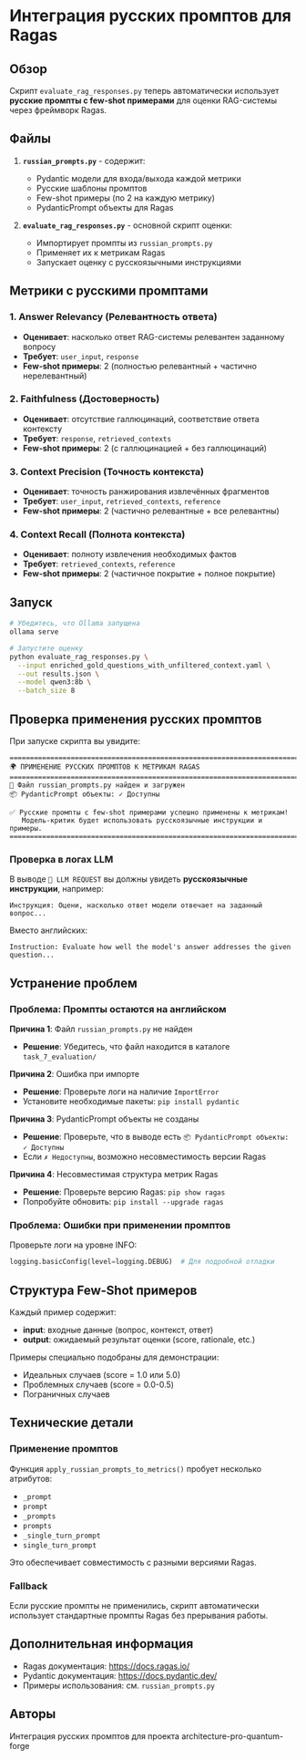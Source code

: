 # Интеграция русских промптов для Ragas

## Обзор

Скрипт `evaluate_rag_responses.py` теперь автоматически использует **русские промпты с few-shot примерами** для оценки RAG-системы через фреймворк Ragas.

## Файлы

1. **`russian_prompts.py`** - содержит:
   - Pydantic модели для входа/выхода каждой метрики
   - Русские шаблоны промптов
   - Few-shot примеры (по 2 на каждую метрику)
   - PydanticPrompt объекты для Ragas

2. **`evaluate_rag_responses.py`** - основной скрипт оценки:
   - Импортирует промпты из `russian_prompts.py`
   - Применяет их к метрикам Ragas
   - Запускает оценку с русскоязычными инструкциями

## Метрики с русскими промптами

### 1. Answer Relevancy (Релевантность ответа)
- **Оценивает**: насколько ответ RAG-системы релевантен заданному вопросу
- **Требует**: `user_input`, `response`
- **Few-shot примеры**: 2 (полностью релевантный + частично нерелевантный)

### 2. Faithfulness (Достоверность)
- **Оценивает**: отсутствие галлюцинаций, соответствие ответа контексту
- **Требует**: `response`, `retrieved_contexts`
- **Few-shot примеры**: 2 (с галлюцинацией + без галлюцинаций)

### 3. Context Precision (Точность контекста)
- **Оценивает**: точность ранжирования извлечённых фрагментов
- **Требует**: `user_input`, `retrieved_contexts`, `reference`
- **Few-shot примеры**: 2 (частично релевантные + все релевантны)

### 4. Context Recall (Полнота контекста)
- **Оценивает**: полноту извлечения необходимых фактов
- **Требует**: `retrieved_contexts`, `reference`
- **Few-shot примеры**: 2 (частичное покрытие + полное покрытие)

## Запуск

```bash
# Убедитесь, что Ollama запущена
ollama serve

# Запустите оценку
python evaluate_rag_responses.py \
  --input enriched_gold_questions_with_unfiltered_context.yaml \
  --out results.json \
  --model qwen3:8b \
  --batch_size 8
```

## Проверка применения русских промптов

При запуске скрипта вы увидите:

```
================================================================================
🌍 ПРИМЕНЕНИЕ РУССКИХ ПРОМПТОВ К МЕТРИКАМ RAGAS
================================================================================
📄 Файл russian_prompts.py найден и загружен
📦 PydanticPrompt объекты: ✓ Доступны

✅ Русские промпты с few-shot примерами успешно применены к метрикам!
   Модель-критик будет использовать русскоязычные инструкции и примеры.
================================================================================
```

### Проверка в логах LLM

В выводе `🔵 LLM REQUEST` вы должны увидеть **русскоязычные инструкции**, например:

```
Инструкция: Оцени, насколько ответ модели отвечает на заданный вопрос...
```

Вместо английских:
```
Instruction: Evaluate how well the model's answer addresses the given question...
```

## Устранение проблем

### Проблема: Промпты остаются на английском

**Причина 1**: Файл `russian_prompts.py` не найден
- **Решение**: Убедитесь, что файл находится в каталоге `task_7_evaluation/`

**Причина 2**: Ошибка при импорте
- **Решение**: Проверьте логи на наличие `ImportError`
- Установите необходимые пакеты: `pip install pydantic`

**Причина 3**: PydanticPrompt объекты не созданы
- **Решение**: Проверьте, что в выводе есть `📦 PydanticPrompt объекты: ✓ Доступны`
- Если `✗ Недоступны`, возможно несовместимость версии Ragas

**Причина 4**: Несовместимая структура метрик Ragas
- **Решение**: Проверьте версию Ragas: `pip show ragas`
- Попробуйте обновить: `pip install --upgrade ragas`

### Проблема: Ошибки при применении промптов

Проверьте логи на уровне INFO:
```python
logging.basicConfig(level=logging.DEBUG)  # Для подробной отладки
```

## Структура Few-Shot примеров

Каждый пример содержит:
- **input**: входные данные (вопрос, контекст, ответ)
- **output**: ожидаемый результат оценки (score, rationale, etc.)

Примеры специально подобраны для демонстрации:
- Идеальных случаев (score = 1.0 или 5.0)
- Проблемных случаев (score = 0.0-0.5)
- Пограничных случаев

## Технические детали

### Применение промптов

Функция `apply_russian_prompts_to_metrics()` пробует несколько атрибутов:
- `_prompt`
- `prompt`
- `_prompts`
- `prompts`
- `_single_turn_prompt`
- `single_turn_prompt`

Это обеспечивает совместимость с разными версиями Ragas.

### Fallback

Если русские промпты не применились, скрипт автоматически использует стандартные промпты Ragas без прерывания работы.

## Дополнительная информация

- Ragas документация: https://docs.ragas.io/
- Pydantic документация: https://docs.pydantic.dev/
- Примеры использования: см. `russian_prompts.py`

## Авторы

Интеграция русских промптов для проекта architecture-pro-quantum-forge
